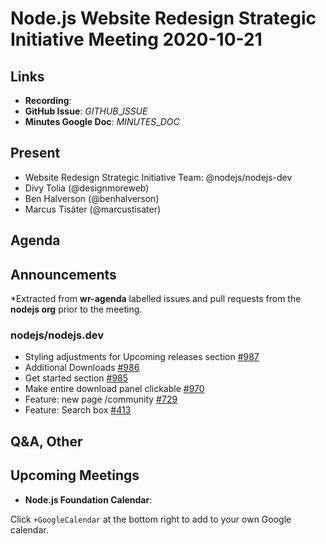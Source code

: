 # Node.js  Website Redesign Strategic Initiative Meeting 2020-10-21

## Links

* **Recording**:
* **GitHub Issue**: $GITHUB\_ISSUE$
* **Minutes Google Doc**: $MINUTES\_DOC$

## Present

* Website Redesign Strategic Initiative Team: @nodejs/nodejs-dev
* Divy Tolia (@designmoreweb)
* Ben Halverson (@benhalverson)
* Marcus Tisäter (@marcustisater)

## Agenda

## Announcements

\*Extracted from **wr-agenda** labelled issues and pull requests from the **nodejs org** prior to the meeting.

### nodejs/nodejs.dev

* Styling adjustments for Upcoming releases section [#987](https://github.com/nodejs/nodejs.dev/issues/987)
* Additional Downloads [#986](https://github.com/nodejs/nodejs.dev/issues/986)
* Get started section [#985](https://github.com/nodejs/nodejs.dev/issues/985)
* Make entire download panel clickable [#970](https://github.com/nodejs/nodejs.dev/issues/970)
* Feature: new page /community [#729](https://github.com/nodejs/nodejs.dev/issues/729)
* Feature: Search box [#413](https://github.com/nodejs/nodejs.dev/issues/413)

## Q\&A, Other

## Upcoming Meetings

* **Node.js Foundation Calendar**: [](https://nodejs.org/calendar)

Click `+GoogleCalendar` at the bottom right to add to your own Google calendar.
